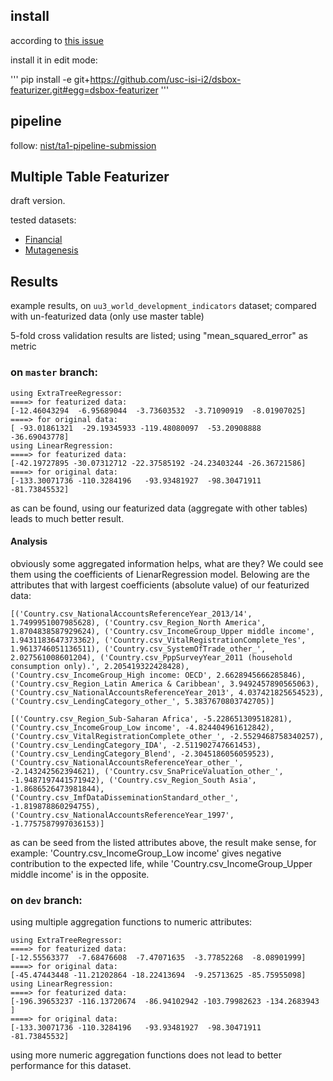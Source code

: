 ## install

according to [this issue](https://gitlab.com/datadrivendiscovery/metadata/issues/30)

install it in edit mode:

'''
pip install -e git+https://github.com/usc-isi-i2/dsbox-featurizer.git#egg=dsbox-featurizer
'''


## pipeline

follow: [nist/ta1-pipeline-submission](https://gitlab.datadrivendiscovery.org/nist/ta1-pipeline-submission/tree/master)

## Multiple Table Featurizer

draft version.

tested datasets:


* [Financial](https://relational.fit.cvut.cz/dataset/Financial)
* [Mutagenesis](https://relational.fit.cvut.cz/dataset/Mutagenesis)


## Results
example results, on `uu3_world_development_indicators` dataset; compared with un-featurized data (only use master table)

5-fold cross validation results are listed; using "mean_squared_error" as metric

### on `master` branch:

```
using ExtraTreeRegressor:
====> for featurized data:
[-12.46043294  -6.95689044  -3.73603532  -3.71090919  -8.01907025]
====> for original data:
[ -93.01861321  -29.19345933 -119.48080097  -53.20908888  -36.69043778]
using LinearRegression:
====> for featurized data:
[-42.19727895 -30.07312712 -22.37585192 -24.23403244 -26.36721586]
====> for original data:
[-133.30071736 -110.3284196   -93.93481927  -98.30471911  -81.73845532]
```

as can be found, using our featurized data (aggregate with other tables) leads to much better result. 

#### Analysis
obviously some aggregated information helps, what are they? We could see them using the coefficients of LienarRegression model. Belowing are the attributes that with largest coefficients (absolute value) of our featurized data:

```
[('Country.csv_NationalAccountsReferenceYear_2013/14', 1.7499951007985628), ('Country.csv_Region_North America', 1.8704838587929624), ('Country.csv_IncomeGroup_Upper middle income', 1.9431183647373362), ('Country.csv_VitalRegistrationComplete_Yes', 1.9613746051136511), ('Country.csv_SystemOfTrade_other_', 2.027561008601204), ('Country.csv_PppSurveyYear_2011 (household consumption only).', 2.205419322428428), ('Country.csv_IncomeGroup_High income: OECD', 2.6628945666285846), ('Country.csv_Region_Latin America & Caribbean', 3.9492457890565063), ('Country.csv_NationalAccountsReferenceYear_2013', 4.037421825654523), ('Country.csv_LendingCategory_other_', 5.3837670803742705)]
```

```
[('Country.csv_Region_Sub-Saharan Africa', -5.228651309518281), ('Country.csv_IncomeGroup_Low income', -4.824404961612842), ('Country.csv_VitalRegistrationComplete_other_', -2.5529468758340257), ('Country.csv_LendingCategory_IDA', -2.511902747661453), ('Country.csv_LendingCategory_Blend', -2.3045186056059523), ('Country.csv_NationalAccountsReferenceYear_other_', -2.143242562394621), ('Country.csv_SnaPriceValuation_other_', -1.9487197441571942), ('Country.csv_Region_South Asia', -1.8686526473981844), ('Country.csv_ImfDataDisseminationStandard_other_', -1.819878860294755), ('Country.csv_NationalAccountsReferenceYear_1997', -1.7757587997036153)]
```

as can be seed from the listed attributes above, the result make sense, for example: 'Country.csv_IncomeGroup_Low income' gives negative contribution to the expected life, while 'Country.csv_IncomeGroup_Upper middle income' is in the opposite.


### on `dev` branch: 

using multiple aggregation functions to numeric attributes:

```
using ExtraTreeRegressor:    
====> for featurized data:   
[-12.55563377  -7.68476608  -7.47071635  -3.77852268  -8.08901999]                                                    
====> for original data:     
[-45.47443448 -11.21202864 -18.22413694  -9.25713625 -85.75955098]                                                    
using LinearRegression:      
====> for featurized data:   
[-196.39653237 -116.13720674  -86.94102942 -103.79982623 -134.2683943 ]                                               
====> for original data:     
[-133.30071736 -110.3284196   -93.93481927  -98.30471911  -81.73845532] 
```

using more numeric aggregation functions does not lead to better performance for this dataset.